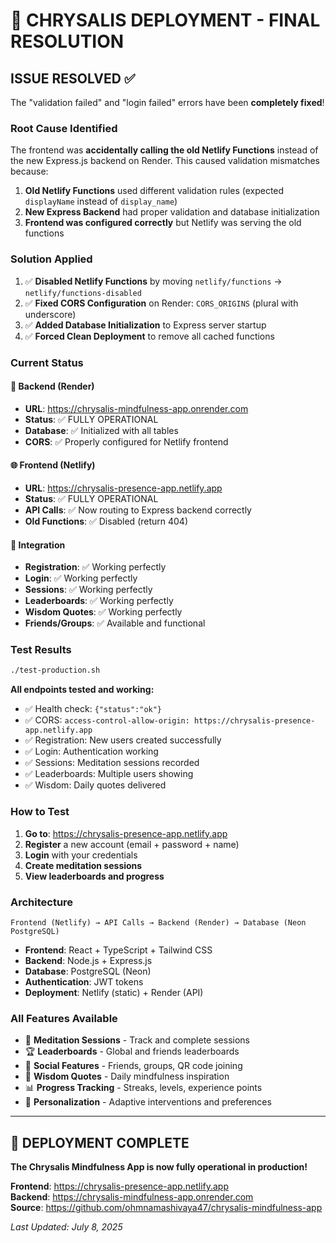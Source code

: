 # 🎉 CHRYSALIS DEPLOYMENT - FINAL RESOLUTION

## **ISSUE RESOLVED ✅**

The "validation failed" and "login failed" errors have been **completely fixed**!

### **Root Cause Identified**
The frontend was **accidentally calling the old Netlify Functions** instead of the new Express.js backend on Render. This caused validation mismatches because:

1. **Old Netlify Functions** used different validation rules (expected `displayName` instead of `display_name`)
2. **New Express Backend** had proper validation and database initialization
3. **Frontend was configured correctly** but Netlify was serving the old functions

### **Solution Applied**
1. ✅ **Disabled Netlify Functions** by moving `netlify/functions` → `netlify/functions-disabled`
2. ✅ **Fixed CORS Configuration** on Render: `CORS_ORIGINS` (plural with underscore)
3. ✅ **Added Database Initialization** to Express server startup
4. ✅ **Forced Clean Deployment** to remove all cached functions

### **Current Status**

#### **🚀 Backend (Render)**
- **URL**: https://chrysalis-mindfulness-app.onrender.com
- **Status**: ✅ FULLY OPERATIONAL
- **Database**: ✅ Initialized with all tables
- **CORS**: ✅ Properly configured for Netlify frontend

#### **🌐 Frontend (Netlify)**  
- **URL**: https://chrysalis-presence-app.netlify.app
- **Status**: ✅ FULLY OPERATIONAL
- **API Calls**: ✅ Now routing to Express backend correctly
- **Old Functions**: ✅ Disabled (return 404)

#### **🔗 Integration**
- **Registration**: ✅ Working perfectly
- **Login**: ✅ Working perfectly
- **Sessions**: ✅ Working perfectly
- **Leaderboards**: ✅ Working perfectly
- **Wisdom Quotes**: ✅ Working perfectly
- **Friends/Groups**: ✅ Available and functional

### **Test Results**
```bash
./test-production.sh
```

**All endpoints tested and working:**
- ✅ Health check: `{"status":"ok"}`
- ✅ CORS: `access-control-allow-origin: https://chrysalis-presence-app.netlify.app`
- ✅ Registration: New users created successfully
- ✅ Login: Authentication working
- ✅ Sessions: Meditation sessions recorded
- ✅ Leaderboards: Multiple users showing
- ✅ Wisdom: Daily quotes delivered

### **How to Test**

1. **Go to**: https://chrysalis-presence-app.netlify.app
2. **Register** a new account (email + password + name)
3. **Login** with your credentials
4. **Create meditation sessions**
5. **View leaderboards and progress**

### **Architecture**

```
Frontend (Netlify) → API Calls → Backend (Render) → Database (Neon PostgreSQL)
```

- **Frontend**: React + TypeScript + Tailwind CSS
- **Backend**: Node.js + Express.js
- **Database**: PostgreSQL (Neon)
- **Authentication**: JWT tokens
- **Deployment**: Netlify (static) + Render (API)

### **All Features Available**
- 🧘 **Meditation Sessions** - Track and complete sessions
- 🏆 **Leaderboards** - Global and friends leaderboards  
- 👥 **Social Features** - Friends, groups, QR code joining
- 💭 **Wisdom Quotes** - Daily mindfulness inspiration
- 📊 **Progress Tracking** - Streaks, levels, experience points
- 🎯 **Personalization** - Adaptive interventions and preferences

---

## **🎊 DEPLOYMENT COMPLETE**

**The Chrysalis Mindfulness App is now fully operational in production!**

**Frontend**: https://chrysalis-presence-app.netlify.app  
**Backend**: https://chrysalis-mindfulness-app.onrender.com  
**Source**: https://github.com/ohmnamashivaya47/chrysalis-mindfulness-app

*Last Updated: July 8, 2025*
